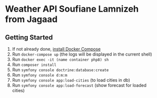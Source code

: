 # Weather API Soufiane Lamnizeh from Jagaad
## Getting Started

1. If not already done, [install Docker Compose](https://docs.docker.com/compose/install/)
2. Run `docker-compose up` (the logs will be displayed in the current shell)
3. Run `docker exec -it (name container php8) sh`
4. Run `composer install`
5. Run `symfony console doctrine:database:create`
6. Run `symfony console d:m:m`
7. Run `symfony console app:load-cities` (to load cities in db)
8. Run `symfony console app:load-forecast` (show forecast for loaded cities)